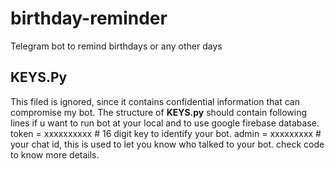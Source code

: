# birthday-reminder
Telegram bot to remind birthdays or any other days


## KEYS.Py
This filed is ignored, since it contains confidential information that can compromise my bot.
The structure of **KEYS.py** should contain following lines if u want to run bot at your local and to use google firebase database.
token = xxxxxxxxxx # 16 digit key to identify your bot.
admin = xxxxxxxxx # your chat id, this is used to let you know who talked to your bot. check code to know more details.
